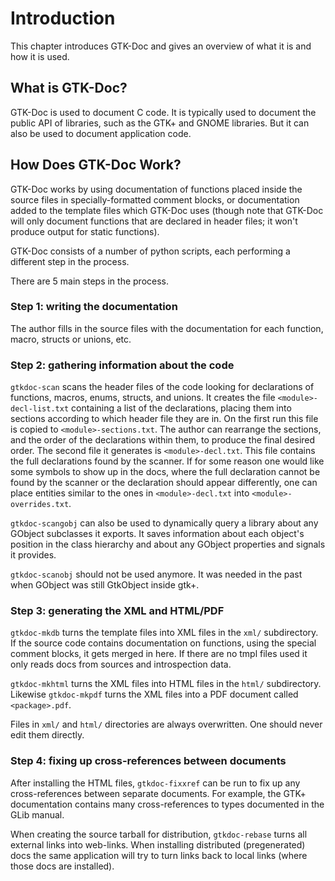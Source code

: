 Introduction
============

This chapter introduces GTK-Doc and gives an overview of what it is and how it
is used.

What is GTK-Doc?
----------------

GTK-Doc is used to document C code. It is typically used to document the public
API of libraries, such as the GTK+ and GNOME libraries. But it can also be used
to document application code.

How Does GTK-Doc Work?
----------------------

GTK-Doc works by using documentation of functions placed inside the source files
in specially-formatted comment blocks, or documentation added to the template
files which GTK-Doc uses (though note that GTK-Doc will only document functions
that are declared in header files; it won't produce output for static
functions).

GTK-Doc consists of a number of python scripts, each performing a different step
in the process.

There are 5 main steps in the process.

### Step 1: writing the documentation

The author fills in the source files with the documentation for each function,
macro, structs or unions, etc.

### Step 2: gathering information about the code

`gtkdoc-scan` scans the header files of the code looking for declarations of
functions, macros, enums, structs, and unions.
It creates the file `<module>-decl-list.txt` containing a list of the
declarations, placing them into sections according to which header file they are
in.
On the first run this file is copied to `<module>-sections.txt`.
The author can rearrange the sections, and the order of the declarations within
them, to produce the final desired order.
The second file it generates is `<module>-decl.txt`.
This file contains the full declarations found by the scanner.
If for some reason one would like some symbols to show up in the docs, where the
full declaration cannot be found by the scanner or the declaration should appear
differently, one can place entities similar to the ones in `<module>-decl.txt`
into `<module>-overrides.txt`.

`gtkdoc-scangobj` can also be used to dynamically query a library about any
GObject subclasses it exports. It saves information about each object's position
in the class hierarchy and about any GObject properties and signals it provides.

`gtkdoc-scanobj` should not be used anymore. It was needed in the past when
GObject was still GtkObject inside gtk+.

### Step 3: generating the XML and HTML/PDF

`gtkdoc-mkdb` turns the template files into XML files in the `xml/`
subdirectory.
If the source code contains documentation on functions, using the special
comment blocks, it gets merged in here. If there are no tmpl files used it only
reads docs from sources and introspection data.

`gtkdoc-mkhtml` turns the XML files into HTML files in the `html/` subdirectory.
Likewise `gtkdoc-mkpdf` turns the XML files into a PDF document called
`<package>.pdf`.

Files in `xml/` and `html/` directories are always overwritten. One should never
edit them directly.

### Step 4: fixing up cross-references between documents

After installing the HTML files, `gtkdoc-fixxref` can be run to fix up any
cross-references between separate documents. For example, the GTK+ documentation
contains many cross-references to types documented in the GLib manual.

When creating the source tarball for distribution, `gtkdoc-rebase` turns all
external links into web-links. When installing distributed (pregenerated) docs
the same application will try to turn links back to local links (where those
docs are installed).
